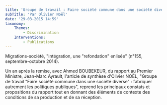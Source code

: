 ```yaml
---
title: 'Groupe de travail : Faire société commune dans une société diverse : fabriquer autrement les politiques publiques '
subTitle: 'Par Olivier Noël'
date: '29-03-2015 14:59'
taxonomy:
    Themes:
        - Discrimination
    Interventions:
        - Publications
---
```


Migrations-société, "Intégration, une "refondation" enlisée" (n°155, septembre-octobre 2014).

Un an après la remise, avec Ahmed BOUBEKEUR, du rapport au Premier Ministre, Jean-Marc Ayrault, l'article de synthèse d'Olivier NOËL, "Groupe de travail "Faire société commune dans une société diverse" : fabriquer autrement les politiques publiques", reprend les principaux constats et propositions du rapport tout en donnant des éléments de contexte des conditions de sa production et de sa réception.
